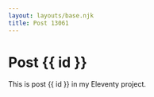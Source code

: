 ```yaml
---
layout: layouts/base.njk
title: Post 13061
---
```


# Post {{ id }}

This is post {{ id }} in my Eleventy project.
